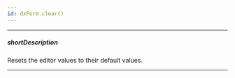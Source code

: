 ```yaml
---
id: dxForm.clear()
---
```

---
##### shortDescription
Resets the editor values to their default values.

---
<!-- Description goes here -->